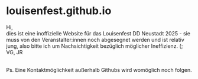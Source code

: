 # louisenfest.github.io
Hi, <br>
dies ist eine inoffizielle Website für das Louisenfest DD Neustadt 2025 - sie muss von den Veranstalter:innen noch abgesegnet werden und ist relativ jung, also bitte ich um Nachsichtigkeit bezüglich möglicher Ineffizienz. (; <br>
VG, JR <br><br>

Ps. Eine Kontaktmöglichkeit außerhalb Githubs wird womöglich noch folgen.
